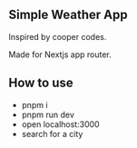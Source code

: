 ## Simple Weather App

Inspired by cooper codes.

Made for Nextjs app router.

## How to use

- pnpm i
- pnpm run dev
- open localhost:3000
- search for a city
